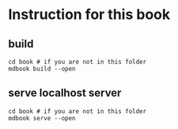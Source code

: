 
# Instruction for this book

## build
```shell
cd book # if you are not in this folder
mdbook build --open
```

## serve localhost server
```shell
cd book # if you are not in this folder
mdbook serve --open
```
